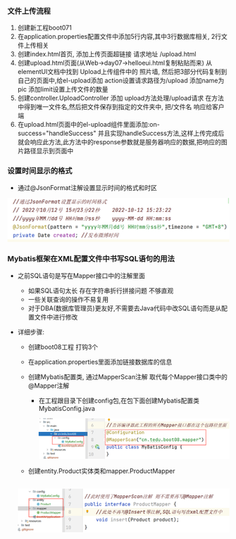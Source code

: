 ### 文件上传流程

1. 创建新工程boot071  
2. 在application.properties配置文件中添加5行内容,其中3行数据库相关, 2行文件上传相关
3. 创建index.html首页, 添加上传页面超链接 请求地址 /upload.html
4. 创建upload.html页面(从Web->day07->helloeui.html复制粘贴而来) 从elementUI文档中找到 Upload上传组件中的 照片墙, 然后把3部分代码复制到自己的页面中,给el-upload添加 action设置请求路径为/upload  添加name为pic   添加limit设置上传文件的数量
5. 创建controller.UploadController 添加 upload方法处理/upload请求 在方法中得到唯一文件名,然后把文件保存到指定的文件夹中, 把/文件名 响应给客户端  
6. 在upload.html页面中的el-upload组件里面添加:on-success="handleSuccess" 并且实现handleSuccess方法,这样上传完成后 就会响应此方法,此方法中的response参数就是服务器响应的数据,把响应的图片路径显示到页面中 

### 设置时间显示的格式

- 通过@JsonFormat注解设置显示时间的格式和时区 

![image-20221012153421260](image-20221012153421260.png)



### Mybatis框架在XML配置文件中书写SQL语句的用法

- 之前SQL语句是写在Mapper接口中的注解里面 

  - 如果SQL语句太长 存在字符串折行拼接问题 不够直观
  - 一些关联查询的操作不易复用 
  - 对于DBA(数据库管理员)更友好,不需要去Java代码中改SQL语句而是从配置文件中进行修改

- 详细步骤:

  - 创建boot08工程  打钩3个

  - 在application.properties里面添加链接数据库的信息

  - 创建Mybatis配置类, 通过MapperScan注解 取代每个Mapper接口类中的@Mapper注解 

    - 在工程跟目录下创建config包,在包下面创建Mybatis配置类  MybatisConfig.java 

      ![image-20221012165300561](image-20221012165300561.png)

  - 创建entity.Product实体类和mapper.ProductMapper

  ​		![image-20221012165800867](image-20221012165800867.png)

  